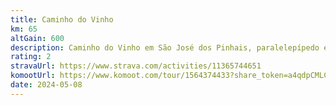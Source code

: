 ```yaml
---
title: Caminho do Vinho
km: 65
altGain: 600
description: Caminho do Vinho em São José dos Pinhais, paralelepípedo e estradões
rating: 2
stravaUrl: https://www.strava.com/activities/11365744651
komootUrl: https://www.komoot.com/tour/1564374433?share_token=a4qdpCMLCRL3C9FzXQyszyjDf2NjSp8LsDuDh6G1U3zi2xiBa3&ref=wtd
date: 2024-05-08
---
```

